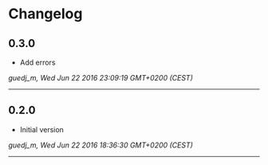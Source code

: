 # Changelog

## 0.3.0

* Add errors

*guedj_m, Wed Jun 22 2016 23:09:19 GMT+0200 (CEST)*

---
## 0.2.0

* Initial version

*guedj_m, Wed Jun 22 2016 18:36:30 GMT+0200 (CEST)*

---